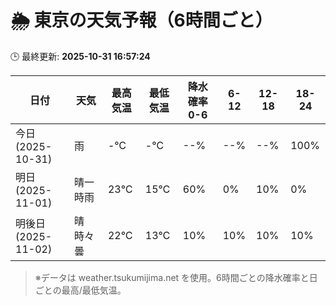 # 🌦️ 東京の天気予報（6時間ごと）

🕒 最終更新: **2025-10-31 16:57:24**

| 日付 | 天気 | 最高気温 | 最低気温 | 降水確率 0-6 | 6-12 | 12-18 | 18-24 |
|------|------|----------|----------|------------|------|------|------|
| 今日 (2025-10-31) | 雨 | -℃ | -℃ | --% | --% | --% | 100% |
| 明日 (2025-11-01) | 晴一時雨 | 23℃ | 15℃ | 60% | 0% | 10% | 0% |
| 明後日 (2025-11-02) | 晴時々曇 | 22℃ | 13℃ | 10% | 10% | 10% | 10% |

> ※データは weather.tsukumijima.net を使用。6時間ごとの降水確率と日ごとの最高/最低気温。